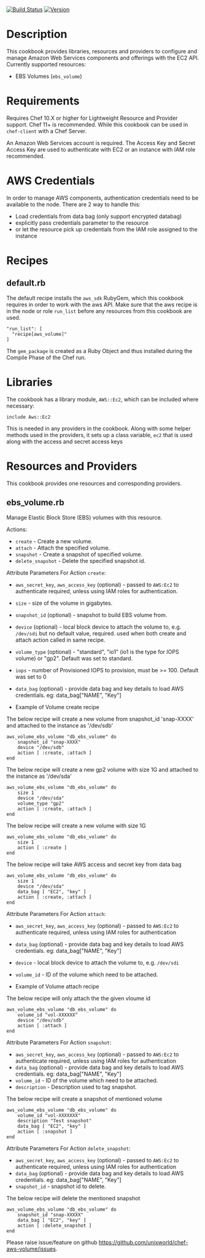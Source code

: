 
[![Build Status](https://secure.travis-ci.org/unixworld/chef-aws-volume.png)](http://travis-ci.org/unixworld/chef-aws-volume)
[![Version](http://img.shields.io/badge/cookbook-0.1.4-blue.svg)](https://github.com/unixworld/chef-aws-volume)

Description
===========

This cookbook provides libraries, resources and providers to configure
and manage Amazon Web Services components and offerings with the EC2
API. Currently supported resources:

* EBS Volumes (`ebs_volume`)

Requirements
============

Requires Chef 10.X or higher for Lightweight Resource and Provider
support. Chef 11+ is recommended. While this cookbook can be used in
`chef-client` with a Chef Server.

An Amazon Web Services account is required. The Access Key and Secret
Access Key are used to authenticate with EC2 or an instance with IAM role recommended.

AWS Credentials
===============

In order to manage AWS components, authentication credentials need to
be available to the node. There are 2 way to handle this:
* Load credentials from data bag (only support encrypted databag)
* explicitly pass credentials parameter to the resource
* or let the resource pick up credentials from the IAM role assigned to the instance


Recipes
=======

default.rb
----------

The default recipe installs the `aws_sdk` RubyGem, which this
cookbook requires in order to work with the aws API. Make sure that
the aws recipe is in the node or role `run_list` before any resources
from this cookbook are used.

    "run_list": [
      "recipe[aws_volume]"
    ]

The `gem_package` is created as a Ruby Object and thus installed
during the Compile Phase of the Chef run.

Libraries
=========

The cookbook has a library module, `AWS::Ec2`, which can be
included where necessary:

    include Aws::Ec2

This is needed in any providers in the cookbook. Along with some
helper methods used in the providers, it sets up a class variable,
`ec2` that is used along with the access and secret access keys

Resources and Providers
=======================

This cookbook provides one resources and corresponding providers.

## ebs_volume.rb

Manage Elastic Block Store (EBS) volumes with this resource.

Actions:

* `create` - Create a new volume.
* `attach` - Attach the specified volume.
* `snapshot` - Create a snapshot of specified volume.
* `delete_snapshot` - Delete the specified snapshot id.

Attribute Parameters For Action `create`:

* `aws_secret_key`, `aws_access_key` (optional) - passed to
  `AWS:Ec2` to authenticate required, unless using IAM roles for authentication.
* `size` - size of the volume in gigabytes.
* `snapshot_id` (optional) - snapshot to build EBS volume from.
* `device` (optional) - local block device to attach the volume to, e.g.
  `/dev/sdi` but no default value, required. used when both create and attach action called in same recipe.
* `volume_type` (optional) - "standard", "io1" (io1 is the type for IOPS volume) or "gp2". Default was set to standard.
* `iops` - number of Provisioned IOPS to provision, must be >= 100. Default was set to 0
* `data_bag` (optional) - provide data bag and key details to load AWS credentials. eg: data_bag["NAME", "Key"] 

* Example of Volume create recipe

The below recipe will create a new volume from snapshot_id 'snap-XXXX' and attached to the instance as '/dev/sdb'

	aws_volume_ebs_volume "db_ebs_volume" do
 		snapshot_id "snap-XXXX"
 		device "/dev/sdb"
 		action [ :create, :attach ]
	end 

The below recipe will create a new gp2 volume with size 1G and attached to the instance as '/dev/sda'

	aws_volume_ebs_volume "db_ebs_volume" do
		size 1
		device "/dev/sda"
		volume_type "gp2"
 		action [ :create, :attach ]
	end

The below recipe will create a new volume with size 1G

	aws_volume_ebs_volume "db_ebs_volume" do
		size 1
 		action [ :create ]
	end


The below recipe will take AWS access and secret key from data bag
	
	aws_volume_ebs_volume "db_ebs_volume" do
		size 1
		device "/dev/sda"
		data_bag [ "EC2", "key" ]
 		action [ :create, :attach ]
	end

Attribute Parameters For Action `attach`:

* `aws_secret_key`, `aws_access_key` (optional) - passed to
  `AWS:Ec2` to authenticate required, unless using IAM roles for authentication
* `data_bag` (optional) - provide data bag and key details to load AWS credentials. eg: data_bag["NAME", "Key"] 
* `device` - local block device to attach the volume to, e.g. `/dev/sdi`
* `volume_id` - ID of the volume which need to be attached.

* Example of Volume attach recipe

The below recipe will only attach the the given vloume id 
	
	aws_volume_ebs_volume "db_ebs_volume" do
		volume_id "vol-XXXXXX"
		device "/dev/sdb"
		action [ :attach ]
	end

Attribute Parameters For Action `snapshot`:

* `aws_secret_key`, `aws_access_key` (optional) - passed to
  `AWS:Ec2` to authenticate required, unless using IAM roles for authentication
* `data_bag` (optional) - provide data bag and key details to load AWS credentials. eg: data_bag["NAME", "Key"] 
* `volume_id` - ID of the volume which need to be attached.
* `description` - Description used to tag snapshot.


The below recipe will create a snapshot of mentioned volume
	
	aws_volume_ebs_volume "db_ebs_volume" do
    	volume_id "vol-XXXXXXX"
    	description "Test snapshot"
    	data_bag [ "EC2", "key" ]
    	action [ :snapshot ]
	end

Attribute Parameters For Action `delete_snapshot`:

* `aws_secret_key`, `aws_access_key` (optional) - passed to
  `AWS:Ec2` to authenticate required, unless using IAM roles for authentication
* `data_bag` (optional) - provide data bag and key details to load AWS credentials. eg: data_bag["NAME", "Key"] 
* `snapshot_id` - snapshot id to delete.

The below recipe will delete the mentioned snapshot
	
	aws_volume_ebs_volume "db_ebs_volume" do
    	snapshot_id "snap-XXXXX"
    	data_bag [ "EC2", "key" ]
    	action [ :delete_snapshot ]
	end



Please raise issue/feature on github https://github.com/unixworld/chef-aws-volume/issues.